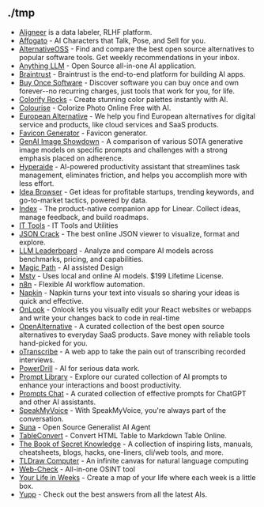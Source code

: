 ## ./tmp

- [Aligneer](https://app.alignerr.com) is a data labeler, RLHF platform.
- [Affogato](https://affogato.ai) - AI Characters that Talk, Pose, and Sell for you.
- [AlternativeOSS](https://alternativeoss.com) - Find and compare the best open source alternatives to popular software tools. Get weekly recommendations in your inbox.
- [Anything LLM](https://anythingllm.com) - Open Source all-in-one AI application.
- [Braintrust](https://www.braintrust.dev) - Braintrust is the end-to-end platform for building AI apps.
- [Buy Once Software](https://buyoncesoftware.com) - Discover software you can buy once and own forever--no recurring charges, just tools that work for you, for life.
- [Colorify Rocks](https://colorify.rocks) - Create stunning color palettes instantly with AI.
- [Colourise](https://colourise.com) - Colorize Photo Online Free with AI.
- [European Alternative](https://european-alternatives.eu) - We help you find European alternatives for digital service and products, like cloud services and SaaS products.
- [Favicon Generator](https://realfavicongenerator.net) - Favicon generator.
- [GenAI Image Showdown](https://genai-showdown.specr.net) - A comparison of various SOTA generative image models on specific prompts and challenges with a strong emphasis placed on adherence.
- [Hyperaide](https://www.hyperaide.com) - AI-powered productivity assistant that streamlines task management, eliminates friction, and helps you accomplish more with less effort.
- [Idea Browser](https://www.ideabrowser.com) - Get ideas for profitable startups, trending keywords, and go-to-market tactics, powered by data.
- [Index](https://index.inc) - The product-native companion app for Linear. Collect ideas, manage feedback, and build roadmaps.
- [IT Tools](https://it-tools.tech) - IT Tools and Utilities
- [JSON Crack](https://jsoncrack.com) - The best online JSON viewer to visualize, format and explore.
- [LLM Leaderboard](https://llm-stats.com) - Analyze and compare AI models across benchmarks, pricing, and capabilities.
- [Magic Path](https://www.magicpath.ai) - AI assisted Design
- [Msty](https://msty.app) - Uses local and online AI models. $199 Lifetime License.
- [n8n](https://n8n.io) - Flexible AI workflow automation.
- [Napkin](https://www.napkin.ai) - Napkin turns your text into visuals so sharing your ideas is quick and effective.
- [OnLook](https://onlook.com) - Onlook lets you visually edit your React websites or webapps and write your changes back to code in real-time
- [OpenAlternative](https://openalternative.co) - A curated collection of the best open source alternatives to everyday SaaS products. Save money with reliable tools hand-picked for you.
- [oTranscribe](https://otranscribe.com) - A web app to take the pain out of transcribing recorded interviews.
- [PowerDrill](https://powerdrill.ai) - AI for serious data work.
- [Prompt Library](https://www.promptly.fyi/library) - Explore our curated collection of AI prompts to enhance your interactions and boost productivity.
- [Prompts Chat](https://prompts.chat) - A curated collection of effective prompts for ChatGPT and other AI assistants.
- [SpeakMyVoice](https://speakmyvoice.com) - With SpeakMyVoice, you're always part of the conversation.
- [Suna](https://www.suna.so) - Open Source Generalist AI Agent
- [TableConvert](https://tableconvert.com/html-to-markdown) - Convert HTML Table to Markdown Table Online.
- [The Book of Secret Knowledge](https://github.com/trimstray/the-book-of-secret-knowledge) - A collection of inspiring lists, manuals, cheatsheets, blogs, hacks, one-liners, cli/web tools, and more.
- [TLDraw Computer](https://computer.tldraw.com) - An infinite canvas for natural language computing
- [Web-Check](https://web-check.as93.net/) - All-in-one OSINT tool
- [Your Life in Weeks](https://lifeweeks.app) - Create a map of your life where each week is a little box.
- [Yupp](https://yupp.ai) - Check out the best answers from all the latest AIs.
